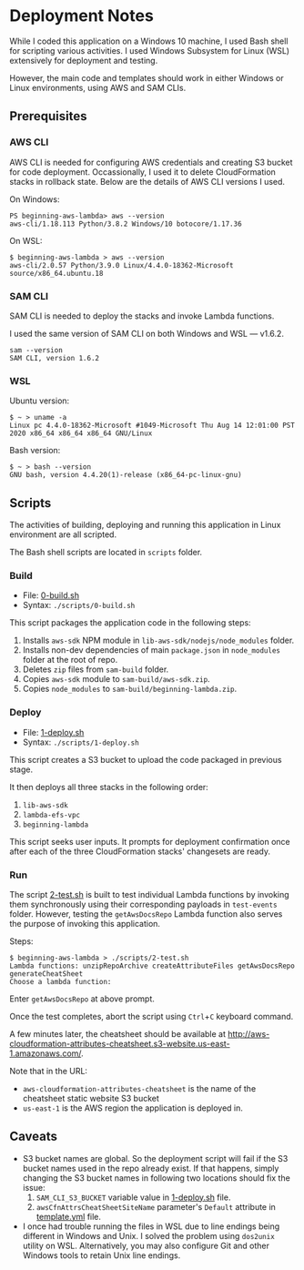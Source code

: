 # Deployment Notes

While I coded this application on a Windows 10 machine, I used Bash shell for scripting various activities. I used Windows Subsystem for Linux (WSL) extensively for deployment and testing.

However, the main code and templates should work in either Windows or Linux environments, using AWS and SAM CLIs.

## Prerequisites

### AWS CLI

AWS CLI is needed for configuring AWS credentials and creating S3 bucket for code deployment. Occassionally, I used it to delete CloudFormation stacks in rollback state. Below are the details of AWS CLI versions I used.

On Windows:

```
PS beginning-aws-lambda> aws --version
aws-cli/1.18.113 Python/3.8.2 Windows/10 botocore/1.17.36
```

On WSL:

```
$ beginning-aws-lambda > aws --version
aws-cli/2.0.57 Python/3.9.0 Linux/4.4.0-18362-Microsoft source/x86_64.ubuntu.18
```

### SAM CLI

SAM CLI is needed to deploy the stacks and invoke Lambda functions.

I used the same version of SAM CLI on both Windows and WSL — v1.6.2.

```
sam --version
SAM CLI, version 1.6.2
```

### WSL

Ubuntu version:

```
$ ~ > uname -a
Linux pc 4.4.0-18362-Microsoft #1049-Microsoft Thu Aug 14 12:01:00 PST 2020 x86_64 x86_64 x86_64 GNU/Linux
```

Bash version:

```
$ ~ > bash --version
GNU bash, version 4.4.20(1)-release (x86_64-pc-linux-gnu)
```

## Scripts

The activities of building, deploying and running this application in Linux environment are all scripted.

The Bash shell scripts are located in `scripts` folder.

### Build

- File: [0-build.sh](../scripts/0-build.sh)
- Syntax: `./scripts/0-build.sh`

This script packages the application code in the following steps:

1. Installs `aws-sdk` NPM module in `lib-aws-sdk/nodejs/node_modules` folder.
2. Installs non-dev dependencies of main `package.json` in `node_modules` folder at the root of repo.
3. Deletes `zip` files from `sam-build` folder.
4. Copies `aws-sdk` module to `sam-build/aws-sdk.zip`.
5. Copies `node_modules` to `sam-build/beginning-lambda.zip`.

### Deploy

- File: [1-deploy.sh](../scripts/1-deploy.sh)
- Syntax: `./scripts/1-deploy.sh`

This script creates a S3 bucket to upload the code packaged in previous stage.

It then deploys all three stacks in the following order:

1. `lib-aws-sdk`
2. `lambda-efs-vpc`
3. `beginning-lambda`

This script seeks user inputs. It prompts for deployment confirmation once after each of the three CloudFormation stacks' changesets are ready.

### Run

The script [2-test.sh](../scripts/2-test.sh) is built to test individual Lambda functions by invoking them synchronously using their corresponding payloads in `test-events` folder. However, testing the `getAwsDocsRepo` Lambda function also serves the purpose of invoking this application.

Steps:

```
$ beginning-aws-lambda > ./scripts/2-test.sh
Lambda functions: unzipRepoArchive createAttributeFiles getAwsDocsRepo generateCheatSheet
Choose a lambda function:
```

Enter `getAwsDocsRepo` at above prompt.

Once the test completes, abort the script using `Ctrl`+`C` keyboard command.

A few minutes later, the cheatsheet should be available at http://aws-cloudformation-attributes-cheatsheet.s3-website.us-east-1.amazonaws.com/.

Note that in the URL:

- `aws-cloudformation-attributes-cheatsheet` is the name of the cheatsheet static website S3 bucket
- `us-east-1` is the AWS region the application is deployed in.

## Caveats

- S3 bucket names are global. So the deployment script will fail if the S3 bucket names used in the repo already exist. If that happens, simply changing the S3 bucket names in following two locations should fix the issue:
  1.  `SAM_CLI_S3_BUCKET` variable value in [1-deploy.sh](../scripts/1-deploy.sh) file.
  2.  `awsCfnAttrsCheatSheetSiteName` parameter's `Default` attribute in [template.yml](../sam-config/template.yml) file.
- I once had trouble running the files in WSL due to line endings being different in Windows and Unix. I solved the problem using `dos2unix` utility on WSL. Alternatively, you may also configure Git and other Windows tools to retain Unix line endings.
